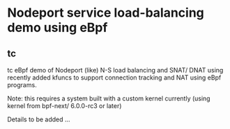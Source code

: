 # Nodeport service load-balancing demo using eBpf 

## tc

tc eBpf demo of Nodeport (like) N-S load balancing and SNAT/ DNAT using recently added kfuncs to support connection tracking and NAT using eBpf programs.

Note: this requires a system built with a custom kernel currently (using kernel from bpf-next/ 6.0.0-rc3 or later)


Details to be added ...


